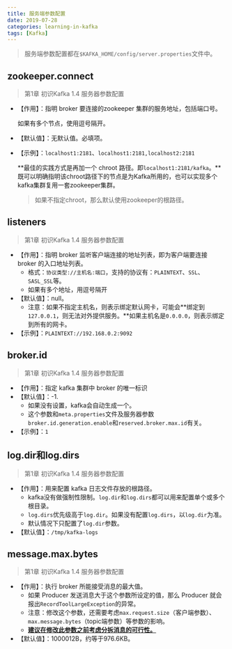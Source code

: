 ```yaml
---
title: 服务端参数配置
date: 2019-07-28
categories: learning-in-kafka
tags: [Kafka]
---
```


> 服务端参数配置都在`$KAFKA_HOME/config/server.properties`文件中。

## zookeeper.connect

> 第1章 初识Kafka 1.4 服务器参数配置

- 【作用】：指明 broker 要连接的zookeeper 集群的服务地址，包括端口号。

  如果有多个节点，使用逗号隔开。

- 【默认值】：无默认值。必填项。

- 【示例】：`localhost1:2181`、`localhost1:2181,localhost2:2181`

  **最佳的实践方式是再加一个 chroot 路径。即`localhost1:2181/kafka`。**既可以明确指明该chroot路径下的节点是为Kafka所用的，也可以实现多个kafka集群复用一套zookeeper集群。

  > 如果不指定chroot，那么默认使用zookeeper的根路径。

## listeners

> 第1章 初识Kafka 1.4 服务器参数配置

- 【作用】：指明 broker 监听客户端连接的地址列表，即为客户端要连接 broker 的入口地址列表。
  - 格式：`协议类型://主机名:端口`，支持的协议有：`PLAINTEXT`、`SSL`、`SASL_SSL`等。
  - 如果有多个地址，用逗号隔开
- 【默认值】：null。
  - 注意：如果不指定主机名，则表示绑定默认网卡，可能会**绑定到`127.0.0.1`，则无法对外提供服务。**如果主机名是`0.0.0.0`，则表示绑定到所有的网卡。
- 【示例】：`PLAINTEXT://192.168.0.2:9092`

## broker.id

> 第1章 初识Kafka 1.4 服务器参数配置

- 【作用】：指定 kafka 集群中 broker 的唯一标识
- 【默认值】：-1.
  - 如果没有设置，kafka会自动生成一个。
  - 这个参数和`meta.properties`文件及服务器参数`broker.id.generation.enable`和`reserved.broker.max.id`有关。
- 【示例】：`1`

## log.dir和log.dirs

> 第1章 初识Kafka 1.4 服务器参数配置

- 【作用】：用来配置 kafka 日志文件存放的根路径。
  - kafka没有做强制性限制。`log.dir`和`log.dirs`都可以用来配置单个或多个根目录。
  - `log.dirs`优先级高于`log.dir`。如果没有配置`log.dirs`，以`log.dir`为准。
  - 默认情况下只配置了`log.dir`参数。
- 【默认值】：`/tmp/kafka-logs`

## message.max.bytes

> 第1章 初识Kafka 1.4 服务器参数配置

- 【作用】：执行 broker 所能接受消息的最大值。
  - 如果 Producer 发送消息大于这个参数所设定的值，那么 Producer 就会报出`RecordToolLargeException`的异常。
  - 注意：修改这个参数，还需要考虑`max.request.size`（客户端参数）、`max.message.bytes`（topic端参数）等参数的影响。
  - **<u>建议在修改此参数之前考虑分拆消息的可行性。</u>**
- 【默认值】：1000012B，约等于976.6KB。